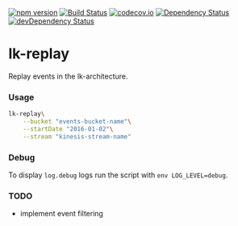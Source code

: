 [![npm version](https://badge.fury.io/js/lk-replay.svg)](https://badge.fury.io/js/lk-replay)
[![Build Status](https://travis-ci.org/lk-architecture/lk-replay.svg?branch=master)](https://travis-ci.org/lk-architecture/lk-replay)
[![codecov.io](https://codecov.io/github/lk-architecture/lk-replay/coverage.svg?branch=master)](https://codecov.io/github/lk-architecture/lk-replay?branch=master)
[![Dependency Status](https://david-dm.org/lk-architecture/lk-replay.svg)](https://david-dm.org/lk-architecture/lk-replay)
[![devDependency Status](https://david-dm.org/lk-architecture/lk-replay/dev-status.svg)](https://david-dm.org/lk-architecture/lk-replay#info=devDependencies)

# lk-replay

Replay events in the lk-architecture.

### Usage

```sh
lk-replay\
    --bucket "events-bucket-name"\
    --startDate "2016-01-02"\
    --stream "kinesis-stream-name"
```

### Debug

To display `log.debug` logs run the script with `env LOG_LEVEL=debug`.

### TODO

* implement event filtering
